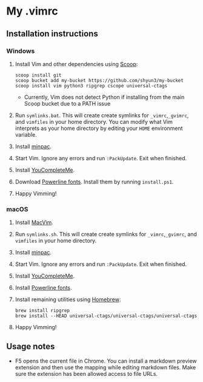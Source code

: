 # My .vimrc

## Installation instructions

### Windows

1. Install Vim and other dependencies using [Scoop][]:
    ```
    scoop install git
    scoop bucket add my-bucket https://github.com/shyun3/my-bucket
    scoop install vim python3 ripgrep cscope universal-ctags
    ```
    - Currently, Vim does not detect Python if installing from the main Scoop
      bucket due to a PATH issue

1. Run `symlinks.bat`. This will create create symlinks for `_vimrc`,`_gvimrc`,
   and `vimfiles` in your home directory. You can modify what Vim interprets as
   your home directory by editing your `HOME` environment variable.

1. Install [minpac][].

1. Start Vim. Ignore any errors and run `:PackUpdate`. Exit when finished.

1. Install [YouCompleteMe][ycm-windows].

1. Download [Powerline fonts][]. Install them by running `install.ps1`.

1. Happy Vimming!

### macOS

1. Install [MacVim][].

1. Run `symlinks.sh`. This will create create symlinks for `_vimrc`,`_gvimrc`,
   and `vimfiles` in your home directory.

1. Install [minpac][].

1. Start Vim. Ignore any errors and run `:PackUpdate`. Exit when finished.

1. Install [YouCompleteMe][ycm-mac].

1. Install [Powerline fonts][].

1. Install remaining utilities using [Homebrew][]:
    ```
    brew install ripgrep
    brew install --HEAD universal-ctags/universal-ctags/universal-ctags
    ```

1. Happy Vimming!

## Usage notes

* F5 opens the current file in Chrome. You can install a markdown preview
  extension and then use the mapping while editing markdown files. Make sure
  the extension has been allowed access to file URLs.

[Scoop]: http://scoop.sh/
[minpac]: https://github.com/k-takata/minpac
[ycm-windows]: https://github.com/Valloric/YouCompleteMe#windows
[Powerline fonts]: https://github.com/powerline/fonts
[MacVim]: http://macvim-dev.github.io/macvim/
[ycm-mac]: https://github.com/Valloric/YouCompleteMe#mac-os-x
[Homebrew]: https://brew.sh/
